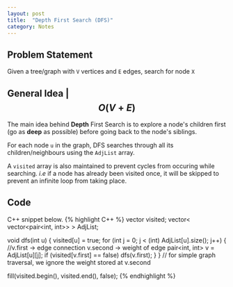 ```yaml
---
layout: post
title:  "Depth First Search (DFS)"
category: Notes
---
```

## Problem Statement

Given a tree/graph with `V` vertices and `E` edges, search for node `X`

## General Idea | $$ O(V+E) $$

The main idea behind **Depth** First Search is to explore a node's children
first (go as **deep** as possible) before going back to the node's siblings.

For each node `u` in the graph, DFS searches through all its children/neighbours
using the `AdjList` array.

A `visited` array is also maintained to prevent cycles from occuring while searching.
*i.e* if a node has already been visited once, it will be skipped to prevent an infinite
loop from taking place.

## Code

C++ snippet below.
{% highlight C++ %}
vector<bool> visited;
vector< vector<pair<int, int>> > AdjList;

void dfs(int u)
{
    visited[u] = true;
    for (int j = 0; j < (int) AdjList[u].size(); j++)
    {
        //v.first -> edge connection v.second -> weight of edge
        pair<int, int> v = AdjList[u][j];
        if (visited[v.first] == false)
            dfs(v.first);
    }
} // for simple graph traversal, we ignore the weight stored at v.second

fill(visited.begin(), visited.end(), false);
{% endhighlight %}
